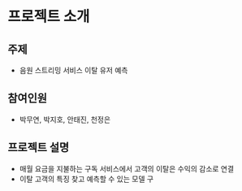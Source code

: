 # 프로젝트 소개

## 주제
- 음원 스트리밍 서비스 이탈 유저 예측

## 참여인원
- 박무연, 박지호, 안태진, 천정은

## 프로젝트 설명
- 매월 요금을 지불하는 구독 서비스에서 고객의 이탈은 수익의 감소로 연결
- 이탈 고객의 특징 찾고 예측할 수 있는 모델 구
